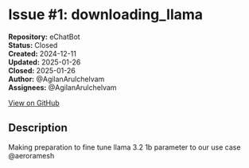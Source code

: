 # Issue #1: downloading_llama

**Repository:** eChatBot  
**Status:** Closed  
**Created:** 2024-12-11  
**Updated:** 2025-01-26  
**Closed:** 2025-01-26  
**Author:** @AgilanArulchelvam  
**Assignees:** @AgilanArulchelvam  

[View on GitHub](https://github.com/Simtestlab/eChatBot/issues/1)

## Description

Making preparation to fine tune llama 3.2 1b parameter  to our use case @aeroramesh 